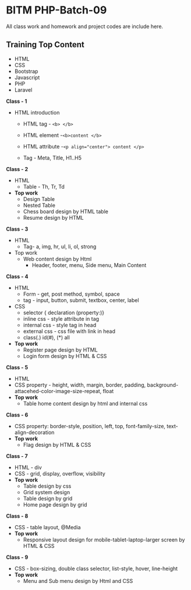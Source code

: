 # BITM PHP-Batch-09
All class work and homework and project codes are include here.

## Training Top Content  ##
* HTML
* CSS
* Bootstrap
* Javascript
* PHP
* Laravel

**Class - 1**
* HTML introduction
  * HTML tag - `<b> </b>`
  * HTML element -`<b>content </b>`
  * HTML attribute -`<p align="center"> content </p>`

  * Tag - Meta, Title, H1..H5

**Class - 2**
* HTML
  * Table - Th, Tr, Td
* __Top work__
  * Design Table
  * Nested Table
  * Chess board design by HTML table
  * Resume design by HTML

**Class - 3**
* HTML
  * Tag- a, img, hr, ul, li, ol, strong
* Top work
  * Web content design by Html 
    * Header, footer, menu, Side menu, Main Content

**Class - 4**
  * HTML
    * Form - get, post method, symbol, space
    * tag - input, button, submit, textbox, center, label
  * CSS
    * selector { declaration (property:)}
    * inline css - style attribute in tag
    * internal css - style tag in head
    * external css - css file with link in head
    * class(.)  id(#), (*) all
  * __Top work__
    * Register page design by HTML
    * Login form design by HTML & CSS

**Class - 5**
  * HTML
  * CSS property - height, width, margin, border, padding, background-attacehed-color-image-size-repeat, float
  * __Top work__
    * Table home content design by html and internal css

**Class - 6**
 * CSS property: border-style, position, left, top, font-family-size, text-align-decoration
 * __Top work__
   * Flag design by HTML & CSS

**Class - 7**
 * HTML - div
 * CSS - grid, display, overflow, visibility
 * __Top work__
   * Table design by css
   * Grid system design
   * Table design by grid
   * Home page design by grid

**Class - 8**
 * CSS - table layout, @Media
 * __Top work__
   * Responsive layout design for mobile-tablet-laptop-larger screen by HTML & CSS

**Class - 9**
 * CSS - box-sizing, double class selector, list-style, hover, line-height
 * __Top work__
   * Menu and Sub menu design by Html and CSS
  
